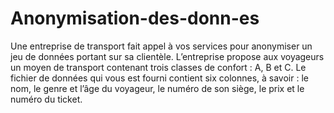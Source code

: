 # Anonymisation-des-donn-es

Une entreprise de transport fait appel à vos services pour anonymiser un jeu de données portant sur sa clientèle. L’entreprise propose aux voyageurs un moyen de transport contenant trois classes de confort : A, B et C. Le fichier de données qui vous est fourni contient six colonnes, à savoir : le nom, le genre et l’âge du voyageur, le numéro de son siège, le prix et le numéro du ticket.


